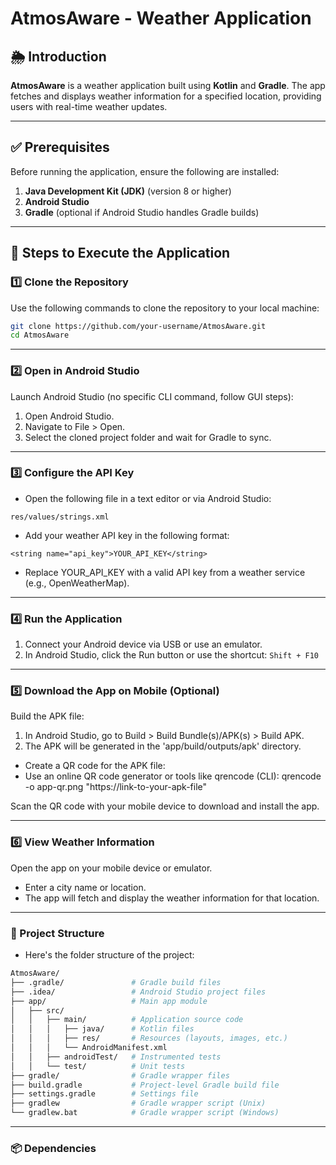 # AtmosAware - Weather Application

## 🌦 Introduction
**AtmosAware** is a weather application built using **Kotlin** and **Gradle**. The app fetches and displays weather information for a specified location, providing users with real-time weather updates.

---

## ✅ Prerequisites
Before running the application, ensure the following are installed:
1. **Java Development Kit (JDK)** (version 8 or higher)
2. **Android Studio**
3. **Gradle** (optional if Android Studio handles Gradle builds)

---

## 🚀 Steps to Execute the Application

### 1️⃣ Clone the Repository
Use the following commands to clone the repository to your local machine:
```bash
git clone https://github.com/your-username/AtmosAware.git
cd AtmosAware
```
---
### 2️⃣ Open in Android Studio
 Launch Android Studio (no specific CLI command, follow GUI steps):
 1. Open Android Studio.
 2. Navigate to File > Open.
 3. Select the cloned project folder and wait for Gradle to sync.
---

### 3️⃣ Configure the API Key
- Open the following file in a text editor or via Android Studio:
```
res/values/strings.xml
```
- Add your weather API key in the following format:
 ```
<string name="api_key">YOUR_API_KEY</string>
```
- Replace YOUR_API_KEY with a valid API key from a weather service (e.g., OpenWeatherMap).

---

### 4️⃣ Run the Application
 1. Connect your Android device via USB or use an emulator.
 2. In Android Studio, click the Run button or use the shortcut: ```Shift + F10```
---

### 5️⃣ Download the App on Mobile (Optional)
 Build the APK file:
 1. In Android Studio, go to Build > Build Bundle(s)/APK(s) > Build APK.
 2. The APK will be generated in the 'app/build/outputs/apk' directory.

 - Create a QR code for the APK file:
 - Use an online QR code generator or tools like qrencode (CLI):
qrencode -o app-qr.png "https://link-to-your-apk-file"

Scan the QR code with your mobile device to download and install the app.

---

### 6️⃣ View Weather Information
 Open the app on your mobile device or emulator.

- Enter a city name or location.
- The app will fetch and display the weather information for that location.

---

### 📂 Project Structure

- Here's the folder structure of the project:

```bash
AtmosAware/
├── .gradle/               # Gradle build files
├── .idea/                 # Android Studio project files
├── app/                   # Main app module
│   ├── src/
│   │   ├── main/          # Application source code
│   │   │   ├── java/      # Kotlin files
│   │   │   ├── res/       # Resources (layouts, images, etc.)
│   │   │   └── AndroidManifest.xml
│   │   ├── androidTest/   # Instrumented tests
│   │   └── test/          # Unit tests
├── gradle/                # Gradle wrapper files
├── build.gradle           # Project-level Gradle build file
├── settings.gradle        # Settings file
├── gradlew                # Gradle wrapper script (Unix)
└── gradlew.bat            # Gradle wrapper script (Windows)
```
---
### 📦 Dependencies







